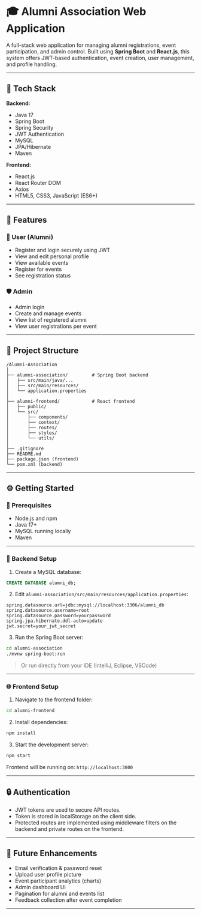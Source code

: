 # 🎓 Alumni Association Web Application

A full-stack web application for managing alumni registrations, event participation, and admin control. Built using **Spring Boot** and **React.js**, this system offers JWT-based authentication, event creation, user management, and profile handling.

---

## 📌 Tech Stack

**Backend:**
- Java 17
- Spring Boot
- Spring Security
- JWT Authentication
- MySQL
- JPA/Hibernate
- Maven

**Frontend:**
- React.js
- React Router DOM
- Axios
- HTML5, CSS3, JavaScript (ES6+)

---

## 🔐 Features

### 👥 User (Alumni)
- Register and login securely using JWT
- View and edit personal profile
- View available events
- Register for events
- See registration status

### 🛡️ Admin
- Admin login
- Create and manage events
- View list of registered alumni
- View user registrations per event

---

## 📁 Project Structure

```
/Alumni-Association
│
├── alumni-association/         # Spring Boot backend
│   ├── src/main/java/...
│   ├── src/main/resources/
│   └── application.properties
│
├── alumni-frontend/            # React frontend
│   ├── public/
│   └── src/
│       ├── components/
│       ├── context/
│       ├── routes/
│       ├── styles/
│       └── utils/
│
├── .gitignore
├── README.md
├── package.json (frontend)
└── pom.xml (backend)
```

---

## ⚙️ Getting Started

### 🧩 Prerequisites
- Node.js and npm
- Java 17+
- MySQL running locally
- Maven

---

### 🚀 Backend Setup

1. Create a MySQL database:
```sql
CREATE DATABASE alumni_db;
```

2. Edit `alumni-association/src/main/resources/application.properties`:

```properties
spring.datasource.url=jdbc:mysql://localhost:3306/alumni_db
spring.datasource.username=root
spring.datasource.password=yourpassword
spring.jpa.hibernate.ddl-auto=update
jwt.secret=your_jwt_secret
```

3. Run the Spring Boot server:
```bash
cd alumni-association
./mvnw spring-boot:run
```
> Or run directly from your IDE (IntelliJ, Eclipse, VSCode)

---

### 🌐 Frontend Setup

1. Navigate to the frontend folder:
```bash
cd alumni-frontend
```

2. Install dependencies:
```bash
npm install
```

3. Start the development server:
```bash
npm start
```

Frontend will be running on: `http://localhost:3000`

---

## 🔒 Authentication

- JWT tokens are used to secure API routes.
- Token is stored in localStorage on the client side.
- Protected routes are implemented using middleware filters on the backend and private routes on the frontend.

---

## 🧪 Future Enhancements

- Email verification & password reset
- Upload user profile picture
- Event participant analytics (charts)
- Admin dashboard UI
- Pagination for alumni and events list
- Feedback collection after event completion

---
